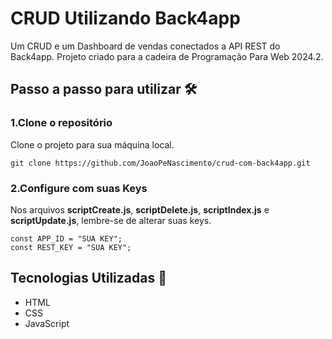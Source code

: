 
# CRUD Utilizando Back4app

Um CRUD e um Dashboard de vendas conectados a API REST do Back4app. Projeto criado para a cadeira de Programação Para Web 2024.2.




## Passo a passo para utilizar 🛠️

### 1.Clone o repositório 

Clone o projeto para sua máquina local.

```
git clone https://github.com/JoaoPeNascimento/crud-com-back4app.git
```

### 2.Configure com suas Keys

Nos arquivos **scriptCreate.js**, **scriptDelete.js**, **scriptIndex.js** e **scriptUpdate.js**, lembre-se de alterar suas keys.

```
const APP_ID = "SUA KEY";
const REST_KEY = "SUA KEY";
```

## Tecnologias Utilizadas 🚀

* HTML
* CSS
* JavaScript 
